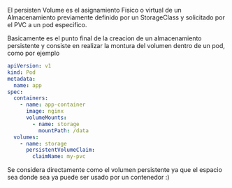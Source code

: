 El persisten Volume es el asignamiento Fisico o virtual de un Almacenamiento previamente definido por un StorageClass y solicitado por el PVC a un pod especifico.

Basicamente es el punto final de la creacion de un almacenamiento persistente y consiste en realizar la montura del volumen dentro de un pod, como por ejemplo

```yaml
apiVersion: v1
kind: Pod
metadata:
  name: app
spec:
  containers:
    - name: app-container
      image: nginx
      volumeMounts:
        - name: storage
          mountPath: /data
  volumes:
    - name: storage
      persistentVolumeClaim:
        claimName: my-pvc

```

Se considera directamente como el volumen persistente ya que el espacio sea donde sea ya puede ser usado por un contenedor :)